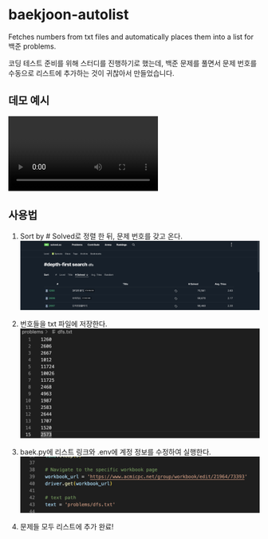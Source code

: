 # baekjoon-autolist
Fetches numbers from txt files and automatically places them into a list for 백준 problems.


코딩 테스트 준비를 위해 스터디를 진행하기로 했는데, 백준 문제를 풀면서 문제 번호를 수동으로 리스트에 추가하는 것이 귀찮아서 만들었습니다.

## 데모 예시
<video controls src="static/shortdemo.mp4" title="Demo"></video>

## 사용법
1. Sort by # Solved로 정렬 한 뒤, 문제 번호를 갖고 온다.
![dfs](static/dfs.png)

2. 번호들을 txt 파일에 저장한다.
![nums](static/nums.png)

3. baek.py에 리스트 링크와 .env에 계정 정보를 수정하여 실행한다.
![link](static/link.png)

4. 문제들 모두 리스트에 추가 완료!